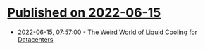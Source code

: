 # [Published on 2022-06-15](index.md)

* [2022-06-15, 07:57:00](https://soylentnews.org/article.pl?sid=22/06/14/1515257&from=rss) - [The Weird World of Liquid Cooling for Datacenters](https://soylentnews.org/article.pl?sid=22/06/14/1515257&from=rss)
